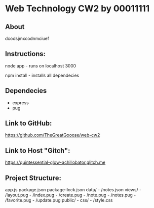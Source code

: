 # Web Technology CW2 by 00011111  

## About  
dcodsjmxcodnmciuef  

## Instructions:  

node app - runs on localhost 3000  

npm install - installs all dependecies  

## Dependecies  

- express 
- pug  

## Link to GitHub: 
https://github.com/TheGreatGooose/web-cw2  

## Link to Host "Gitch": 
https://quintessential-glow-achillobator.glitch.me  

## Project Structure: 

app.js package.json package-lock.json data/ -   /notes.json views/ -   /layout.pug -   /index.pug -   /create.pug -   /note.pug -   /notes.pug -   /favorite.pug -   /update.pug public/ -   css/ -     /style.css
